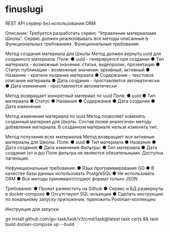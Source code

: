 # finuslugi
REST API сервер без использования ORM

Описание: Требуется разработать сервис “Управление материалами Школы”. Сервис должен реализовывать все методы описанные в Функциональных требованиях. Функциональные требования:

Метод создания материала для Школы Метод должен вернуть uuid для созданного материала. 
Поля: 
● uuid - генерируется при создании 
● Тип материала - возможные значения: статья, видеоролик, презентация 
● Статус публикации - возможные значения: архивный, активный 
● Название - краткое название материала 
● Содержание - текстовое описание материала 
● Дата создания - проставляется автоматически 
● Дата изменения - проставляется автоматически

Метод возвращает конкретный материал по uuid 
Поля: 
● uuid 
● Тип материала 
● Статус ● Название 
● Содержание 
● Дата создания 
● Дата изменения

Метод изменения материала по uuid 
Метод позволяет изменять созданный материал для Школы. 
Состав полей аналогичен методу добавления материала. 
В созданном материале нельзя изменять тип.

Метод получения всех материалов 
Метод возвращает все активные материалы для Школы. 
Поля: 
● uuid
● Тип материала 
● Название 
● Дата создания 
● Дата изменения Фильтры: 
● Тип материала 
● Дата создания (от и до) 
Поля фильтра не являются обязательными. 
Доступна пагинация. 

Нефункциональные требования: 
● Язык программирования GO 
● В качестве базы данных использовать PostgreSQL 
● Не использовать ORM 
● Все методы принимают/отдают формат только JSON 

Требования: 
● Проект разместить на Github 
● Сервис и БД развернуты в docker-compose 
● Отсутствуют SQL-инъекции 
● Сделать инструкцию по локальному запуску приложения, приложить Postman-коллекцию


Инструкция для запуска:

go install github.com/go-task/task/v3/cmd/task@latest
task certs && task build
docker-compose up --build